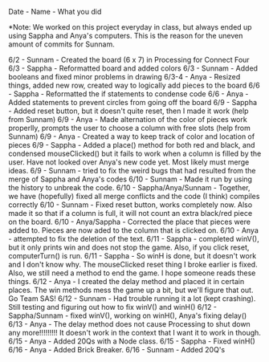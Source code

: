Date - Name - What you did

*Note: We worked on this project everyday in class, but always ended up using Sappha and Anya's computers. This is the reason for the uneven amount of commits for Sunnam.

6/2 - Sunnam - Created the board (6 x 7) in Processing for Connect Four
6/3 - Sappha - Reformatted board and added colors
6/3 - Sunnam - Added booleans and fixed minor problems in drawing
6/3-4 - Anya - Resized things, added new row, created way to logically add pieces to the board
6/6 - Sappha - Reformatted the if statements to condense code
6/6 - Anya - Added statements to prevent circles from going off the board
6/9 - Sappha - Added reset button, but it doesn't quite reset, then I made it work (help from Sunnam)
6/9 - Anya - Made alternation of the color of pieces work properlly, prompts the user to choose a column with free slots (help from Sunnam)
6/9 - Anya - Created a way to keep track of color and location of pieces
6/9 - Sappha - Added a place() method for both red and black, and condensed mouseClicked() but it fails to work when a column is filled by the user. Have not looked over Anya's new code yet. Most likely must merge ideas.
6/9 - Sunnam - tried to fix the weird bugs that had resulted from the merge of Sappha and Anya's codes
6/10 - Sunnam - Made it run by using the history to unbreak the code.
6/10 - Sappha/Anya/Sunnam - Together, we have (hopefully) fixed all merge conflicts and the code (I think) compiles correctly
6/10 - Sunnam - Fixed reset button, works completely now. Also made it so that if a column is full, it will not count an extra black/red piece on the board.
6/10 - Anya/Sappha - Corrected the place that pieces were added to. Pieces are now aded to the column that is clicked on.
6/10 - Anya - attempted to fix the deletion of the text.
6/11 - Sappha - completed winV(), but it only prints win and does not stop the game. Also, if you click reset, computerTurn() is run.
6/11 - Sappha - So winH is done, but it doesn't work and I don't know why. The mouseClicked reset thing I broke earlier is fixed. Also, we still need a method to end the game. I hope someone reads these things.
6/12 - Anya - I created the delay method and placed it in certain places. The win methods mess the game up a bit, but we'll figure that out. Go Team SAS!
6/12 - Sunnam - Had trouble running it a lot (kept crashing). Still testing and figuring out how to fix winV() and winH()
6/12 - Sappha/Sunnam - fixed winV(), working on winH(), Anya's fixing delay()
6/13 - Anya - The delay method does not cause Processing to shut down any more!!!!!!!!! It doesn't work in the context that I want it to work in though.
6/15 - Anya - Added 20Qs with a Node class.
6/15 - Sappha - Fixed winH()
6/16 - Anya - Added Brick Breaker.
6/16 - Sunnam - Added 20Q's
